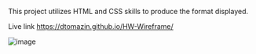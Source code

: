 This project utilizes HTML and CSS skills to produce the format displayed. 

Live link https://dtomazin.github.io/HW-Wireframe/

![image](https://user-images.githubusercontent.com/38441099/48373688-c4b17780-e67f-11e8-8166-ec1b80345f5f.png)
